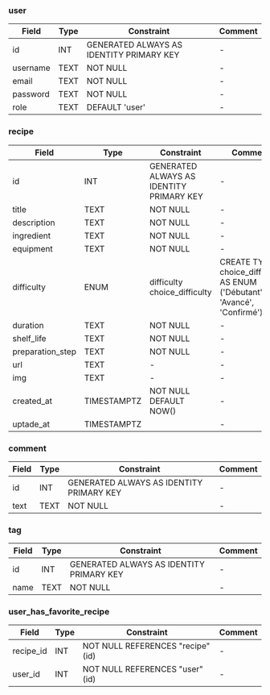 ### user
| Field    | Type | Constraint | Comment |
| -------- | ---- | ---------- | ------- |
| id | INT | GENERATED ALWAYS AS IDENTITY PRIMARY KEY | - |
| username | TEXT | NOT NULL | - |
| email | TEXT | NOT NULL | - |
| password | TEXT | NOT NULL | - |
| role | TEXT | DEFAULT 'user' | - |

### recipe
| Field    | Type | Constraint | Comment |
| -------- | ---- | ---------- | ------- |
| id | INT | GENERATED ALWAYS AS IDENTITY PRIMARY KEY | - |
| title | TEXT | NOT NULL | - |
| description | TEXT | NOT NULL | - |
| ingredient | TEXT | NOT NULL | - |
| equipment | TEXT | NOT NULL | - |
| difficulty | ENUM | difficulty choice_difficulty | CREATE TYPE choice_difficulty AS ENUM ('Débutant', 'Avancé', 'Confirmé'); |
| duration | TEXT | NOT NULL | - |
| shelf_life | TEXT | NOT NULL | - |
| preparation_step | TEXT | NOT NULL | - |
| url | TEXT | - | - |
| img | TEXT | - | - |
| created_at | TIMESTAMPTZ | NOT NULL DEFAULT NOW() | - |
| uptade_at | TIMESTAMPTZ |  | - |

### comment
| Field    | Type | Constraint | Comment |
| -------- | ---- | ---------- | ------- |
| id | INT | GENERATED ALWAYS AS IDENTITY PRIMARY KEY | - |
| text | TEXT | NOT NULL | - |

### tag
| Field    | Type | Constraint | Comment |
| -------- | ---- | ---------- | ------- |
| id | INT | GENERATED ALWAYS AS IDENTITY PRIMARY KEY | - |
| name | TEXT | NOT NULL | - |

### user_has_favorite_recipe
| Field    | Type | Constraint | Comment |
| -------- | ---- | ---------- | ------- |
| recipe_id | INT | NOT NULL REFERENCES "recipe"(id) | - |
| user_id | INT | NOT NULL REFERENCES "user"(id) | - |